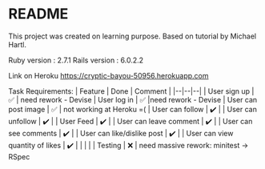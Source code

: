 # README

This project was created on learning purpose. Based on tutorial by Michael Hartl.

Ruby version : 2.7.1
Rails version : 6.0.2.2

Link on Heroku
https://cryptic-bayou-50956.herokuapp.com


Task Requirements:
| Feature | Done | Comment |
|--|--|--|
| User sign up | ✅ | need rework - Devise
| User log in | ✅ |need rework - Devise
| User can post image | ✅ | not working at Heroku =(
| User can follow | ✔️ | 
| User can unfollow | ✔️ |
| User Feed | ✔️ | 
| User can leave comment | ✔️ |
| User can see comments | ✔️ |
| User can like/dislike post | ✔️ | 
| User can view quantity of likes | ✔️ |
|  |  | 
| Testing | ❌ | need massive rework: minitest -> RSpec
